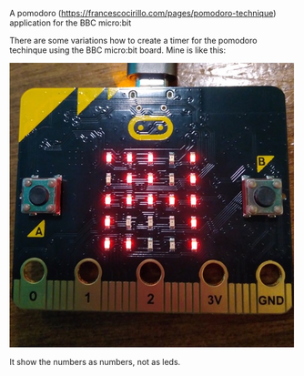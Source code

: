 A pomodoro (https://francescocirillo.com/pages/pomodoro-technique)
application for the BBC micro:bit

There are some variations how to create a timer for the pomodoro techinque
using the BBC micro:bit board. Mine is like this:

![Pomodoro Microbit at 24 Minutes](pomodoro-microbit.jpg?raw=true "Pomodoro Microbit")

It show the numbers as numbers, not as leds.
